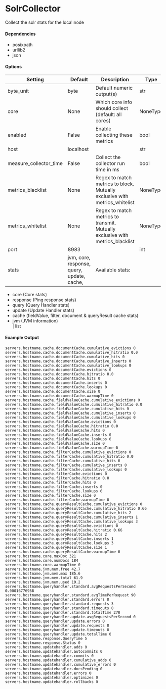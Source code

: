 <!--This file was generated from the python source
Please edit the source to make changes
-->
SolrCollector
=====

Collect the solr stats for the local node

#### Dependencies

 * posixpath
 * urllib2
 * json


#### Options

Setting | Default | Description | Type
--------|---------|-------------|-----
byte_unit | byte | Default numeric output(s) | str
core | None | Which core info should collect (default: all cores) | NoneType
enabled | False | Enable collecting these metrics | bool
host | localhost |  | str
measure_collector_time | False | Collect the collector run time in ms | bool
metrics_blacklist | None | Regex to match metrics to block. Mutually exclusive with metrics_whitelist | NoneType
metrics_whitelist | None | Regex to match metrics to transmit. Mutually exclusive with metrics_blacklist | NoneType
port | 8983 |  | int
stats | jvm, core, response, query, update, cache, | Available stats: <br>
 - core (Core stats)<br>
 - response (Ping response stats)<br>
 - query (Query Handler stats)<br>
 - update (Update Handler stats)<br>
 - cache (fieldValue, filter, document & queryResult cache stats)<br>
 - jvm (JVM information) <br>
 | list

#### Example Output

```
servers.hostname.cache.documentCache.cumulative_evictions 0
servers.hostname.cache.documentCache.cumulative_hitratio 0.0
servers.hostname.cache.documentCache.cumulative_hits 0
servers.hostname.cache.documentCache.cumulative_inserts 0
servers.hostname.cache.documentCache.cumulative_lookups 0
servers.hostname.cache.documentCache.evictions 0
servers.hostname.cache.documentCache.hitratio 0.0
servers.hostname.cache.documentCache.hits 0
servers.hostname.cache.documentCache.inserts 0
servers.hostname.cache.documentCache.lookups 0
servers.hostname.cache.documentCache.size 0
servers.hostname.cache.documentCache.warmupTime 0
servers.hostname.cache.fieldValueCache.cumulative_evictions 0
servers.hostname.cache.fieldValueCache.cumulative_hitratio 0.0
servers.hostname.cache.fieldValueCache.cumulative_hits 0
servers.hostname.cache.fieldValueCache.cumulative_inserts 0
servers.hostname.cache.fieldValueCache.cumulative_lookups 0
servers.hostname.cache.fieldValueCache.evictions 0
servers.hostname.cache.fieldValueCache.hitratio 0.0
servers.hostname.cache.fieldValueCache.hits 0
servers.hostname.cache.fieldValueCache.inserts 0
servers.hostname.cache.fieldValueCache.lookups 0
servers.hostname.cache.fieldValueCache.size 0
servers.hostname.cache.fieldValueCache.warmupTime 0
servers.hostname.cache.filterCache.cumulative_evictions 0
servers.hostname.cache.filterCache.cumulative_hitratio 0.0
servers.hostname.cache.filterCache.cumulative_hits 0
servers.hostname.cache.filterCache.cumulative_inserts 0
servers.hostname.cache.filterCache.cumulative_lookups 0
servers.hostname.cache.filterCache.evictions 0
servers.hostname.cache.filterCache.hitratio 0.0
servers.hostname.cache.filterCache.hits 0
servers.hostname.cache.filterCache.inserts 0
servers.hostname.cache.filterCache.lookups 0
servers.hostname.cache.filterCache.size 0
servers.hostname.cache.filterCache.warmupTime 0
servers.hostname.cache.queryResultCache.cumulative_evictions 0
servers.hostname.cache.queryResultCache.cumulative_hitratio 0.66
servers.hostname.cache.queryResultCache.cumulative_hits 2
servers.hostname.cache.queryResultCache.cumulative_inserts 1
servers.hostname.cache.queryResultCache.cumulative_lookups 3
servers.hostname.cache.queryResultCache.evictions 0
servers.hostname.cache.queryResultCache.hitratio 0.66
servers.hostname.cache.queryResultCache.hits 2
servers.hostname.cache.queryResultCache.inserts 1
servers.hostname.cache.queryResultCache.lookups 3
servers.hostname.cache.queryResultCache.size 1
servers.hostname.cache.queryResultCache.warmupTime 0
servers.hostname.core.maxDoc 321
servers.hostname.core.numDocs 184
servers.hostname.core.warmupTime 0
servers.hostname.jvm.mem.free 42.7
servers.hostname.jvm.mem.max 185.6
servers.hostname.jvm.mem.total 61.9
servers.hostname.jvm.mem.used 19.2
servers.hostname.queryhandler.standard.avgRequestsPerSecond 0.00016776958
servers.hostname.queryhandler.standard.avgTimePerRequest 90
servers.hostname.queryhandler.standard.errors 0
servers.hostname.queryhandler.standard.requests 3
servers.hostname.queryhandler.standard.timeouts 0
servers.hostname.queryhandler.standard.totalTime 270
servers.hostname.queryhandler.update.avgRequestsPerSecond 0
servers.hostname.queryhandler.update.errors 0
servers.hostname.queryhandler.update.requests 0
servers.hostname.queryhandler.update.timeouts 0
servers.hostname.queryhandler.update.totalTime 0
servers.hostname.response.QueryTime 5
servers.hostname.response.Status 0
servers.hostname.updatehandler.adds 0
servers.hostname.updatehandler.autocommits 0
servers.hostname.updatehandler.commits 0
servers.hostname.updatehandler.cumulative_adds 0
servers.hostname.updatehandler.cumulative_errors 0
servers.hostname.updatehandler.docsPending 0
servers.hostname.updatehandler.errors 0
servers.hostname.updatehandler.optimizes 0
servers.hostname.updatehandler.rollbacks 0
```

